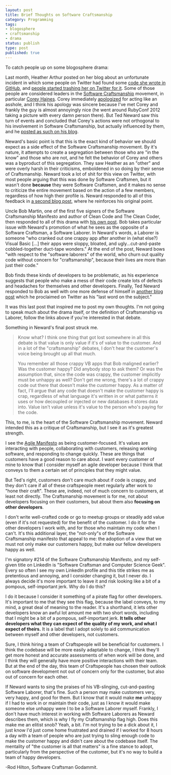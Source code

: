 ```yaml
---
layout: post
title: Brief Thoughts on Software Craftsmanship
category: Programming
tags:
- blogosphere
- craftsmanship
- drama
status: publish
type: post
published: true
---
```

To catch people up on some blogosphere drama:

Last month, Heather Arthur posted on her blog about an unfortunate incident in which some people on Twitter had found some [code she wrote in GitHub](https://github.com/harthur/replace), and [people started trashing her on Twitter for it](http://harthur.wordpress.com/2013/01/24/771/).  Some of those people are considered leaders in the [Software Craftsmanship](http://manifesto.softwarecraftsmanship.org/) movement, in particular [Corey Haines](http://coreyhaines.com/).  Corey immediately [apologized](http://programmingtour.blogspot.com/2013/01/im-sorry.html) for acting like an asshole, and I think his apology was sincere because I've met Corey and frankly the guy is almost annoyingly nice (he went around RubyConf 2012 taking a picture with every damn person there).  But Ted Neward saw this turn of events and concluded that Corey's actions were not orthogonal to his involvement in Software Craftsmanship, but actually influenced by them, and he [posted as such on his blog](http://blogs.tedneward.com/2013/01/24/On+The+Dark+Side+Of+Craftsmanship.aspx).

Neward's basic point is that this is the exact kind of behavior we should expect as a side effect of the Software Craftsmanship movement.  By it's nature, it attempts to create a segregation between those who are "in the know" and those who are not, and he felt the behavior of Corey and others was a byproduct of this segregation.  They saw Heather as an "other" and were overly harsh in their criticisms, emboldened in so doing by their sense of Craftsmanship.  Neward took a lot of shit for this view on Twitter, with most people arguing that this was done by Software Craftsmen, but it wasn't done **because** they were Software Craftsmen, and it makes no sense to criticize the entire movement based on the action of a few members, regardless of how high their profile is.  Neward responded to all of this feedback in [a second blog post](http://blogs.tedneward.com/2013/01/26/More+On+Craftsmanship.aspx), where he reinforces his original point.

Uncle Bob Martin, one of the first five signers of the Software Craftsmanship Manifesto and author of Clean Code and The Clean Coder, then responded to all of this drama with [his own post](http://blog.8thlight.com/uncle-bob/2013/01/30/The-Craftsman-And-The-Laborer.html).  Bob takes particular issue with Neward's promotion of what he sees as the opposite of a Software Craftsman, a Software Laborer.  In Neward's words, a Laborer is someone "who cranked out one crappy app after another in (what else?) Visual Basic [...] their apps were sloppy, bloated, and ugly...cut-and-paste cobbled-together duct-tape wonders."  At the end of the post, Neward bows "with respect to the "software laborers" of the world, who churn out quality code without concern for "craftsmanship", because their lives are more than just their code."

Bob finds these kinds of developers to be problematic, as his experience suggests that people who make a mess of their code create lots of defects and headaches for themselves and other developers.  Finally, Ted Neward responded to Bob as well with one more defense of himself in [another blog post](http://blogs.tedneward.com/2013/02/02/Last+Thoughts+On+Craftsmanship.aspx) which he proclaimed on Twitter as his "last word on the subject."

It was this last post that inspired me to post my own thoughts.  I'm not going to speak much about the drama itself, or the definition of Craftsmanship vs Laborer, follow the links above if you're interested in that debate.

Something in Neward's final post struck me.

 > Know what? I think one thing that got lost somewhere in all this debate is that value is only value if it's of value to the customer. And in a lot of the "craftsmanship" debates, I don't hear the customer's voice being brought up all that much.
 >
 > You remember all those crappy VB apps that Bob maligned earlier? Was the customer happy? Did anybody stop to ask them? Or was the assumption that, since the code was crappy, the customer implicitly must be unhappy as well? Don't get me wrong, there's a lot of crappy code out there that doesn't make the customer happy. As a matter of fact, I'll argue that any code that doesn't make the customer happy is crap, regardless of what language it's written in or what patterns it uses or how decoupled or injected or new databases it stores data into. Value isn't value unless it's value to the person who's paying for the code.

This, to me, is the heart of the Software Craftsmanship movement.  Neward intended this as a critique of Craftsmanship, but I see it as it's greatest strength.

I see the [Agile Manifesto](http://agilemanifesto.org/) as being customer-focused.  It's values are interacting with people, collaborating with customers, releasing working software, and responding to change quickly.  These are things that customers have a good reason to care about.  I want every customer of mine to know that I consider myself an agile developer because I think that conveys to them a certain set of principles that they might value.  

But Ted's right, customers don't care much about if code is crappy, and they don't care if all of these craftspeople meet regularly after work to "hone their craft".  These are, indeed, not of much concern to customers, at least not directly.  The Craftsmanship movement is for me, not about developers focusing on their customers, but about them also **focusing on other developers**.

I don't write well-crafted code or go to meetup groups or steadily add value (even if it's not requested) for the benefit of the customer.  I do it for the other developers I work with, and for those who maintain my code when I can't.  It's this additional layer, the "not-only"s of the Software Craftsmanship manifesto that appeal to me: the adoption of a view that we must not only make our customers happy, but make our fellow developers happy as well.

I'm signatory #214 of the Software Craftsmanship Manifesto, and my self-given title on LinkedIn is "Software Craftsman and Computer Science Geek".  Every so often I see my own LinkedIn profile and this title strikes me as pretentious and annoying, and I consider changing it, but I never do.  I always decide it's more important to leave it and risk looking like a bit of a pompous, self-important jerk.  Why do I do this?

I do it because I consider it something of a pirate flag for other developers.  It's important to me that they see this flag, because the label conveys, to my mind, a great deal of meaning to the reader.  It's a shorthand, it lets other developers know an awful lot amount me with two short words, including that I might be a bit of a pompous, self-important jerk.  **It tells other developers what they can expect of the quality of my work, and what I expect of theirs.**  It is a label that I adopt solely to aid communication between myself and other developers, not customers.

Sure, I think hiring a team of Craftspeople will be beneficial for customers.  I think the codebase will be more easily adaptable to change, I think they'll get more honest and accurate assessments of when work will be done, and I think they will generally have more positive interactions with their team.  But at the end of the day, this team of Craftspeople has chosen their outlook on software development not out of concern only for the customer, but also out of concern for each other.

If Neward wants to sing the praises of his VB-slinging, cut-and-pasting Software Laborer, that's fine.  Such a person may make customers very, very happy, and good for them.  But I know that it would make **me** unhappy if I had to work in or maintain their code, just as I know it would make someone else unhappy were I to be a Software Laborer myself.  Frankly, I don't have much interest in working with Software Laborers as Neward describes them, which is why I fly my Craftsmanship flag high.  Does this make me an elitist snob?  Yeah, a bit.  I'm not trying to be a dick about it, I just know I'd just come home frustrated and drained if I worked for 8 hours a day with a team of people who are just trying to sling enough code to make the customer happy and didn't care about the codebase itself.  The mentality of "the customer is all that matters" is a fine stance to adopt, particularly from the perspective of the customer, but it's no way to build a team of happy developers.

-Rod Hilton, Software Craftsman Godammit.

